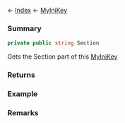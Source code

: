 ← [Index](Api-Index) ← [MyIniKey](VRage.Game.ModAPI.Ingame.Utilities.MyIniKey)

### Summary

```csharp
private public string Section
```

Gets the Section part of this [MyIniKey](VRage.Game.ModAPI.Ingame.Utilities.MyIniKey) 

### Returns

### Example

### Remarks

